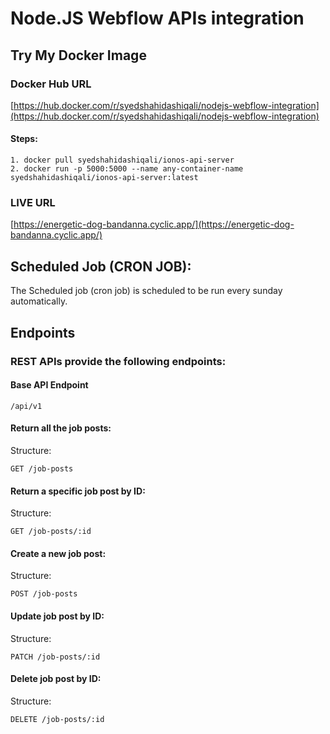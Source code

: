 # Node.JS Webflow APIs integration

## Try My Docker Image
### Docker Hub URL

[https://hub.docker.com/r/syedshahidashiqali/nodejs-webflow-integration](https://hub.docker.com/r/syedshahidashiqali/nodejs-webflow-integration)

#### Steps:
```
1. docker pull syedshahidashiqali/ionos-api-server
2. docker run -p 5000:5000 --name any-container-name syedshahidashiqali/ionos-api-server:latest
```

### LIVE URL
[https://energetic-dog-bandanna.cyclic.app/](https://energetic-dog-bandanna.cyclic.app/)
## Scheduled Job (CRON JOB):
The Scheduled job (cron job) is scheduled to be run every sunday automatically.

## Endpoints

### REST APIs provide the following endpoints:

#### Base API Endpoint
```
/api/v1
```

#### Return all the job posts:

Structure:

```
GET /job-posts
```

#### Return a specific job post by ID:

Structure:

```
GET /job-posts/:id
```

#### Create a new job post:

Structure:

```
POST /job-posts
```

#### Update job post by ID:

Structure:

```
PATCH /job-posts/:id
```

#### Delete job post by ID:

Structure:

```
DELETE /job-posts/:id
```
